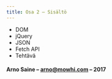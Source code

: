 ```yaml
---
title: Osa 2 – Sisältö
---
```


* DOM
* jQuery
* JSON
* Fetch API
* Tehtävä

#### Arno Saine – [arno@mowhi.com](mailto:arno@mowhi.com) – 2017
